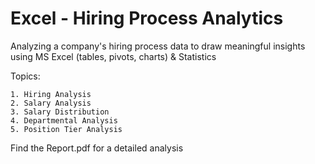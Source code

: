 # Excel - Hiring Process Analytics
Analyzing a company's hiring process data to draw meaningful insights using MS Excel (tables, pivots, charts) &amp; Statistics 

Topics:
    
    1. Hiring Analysis
    2. Salary Analysis
    3. Salary Distribution
    4. Departmental Analysis
    5. Position Tier Analysis

Find the Report.pdf for a detailed analysis
